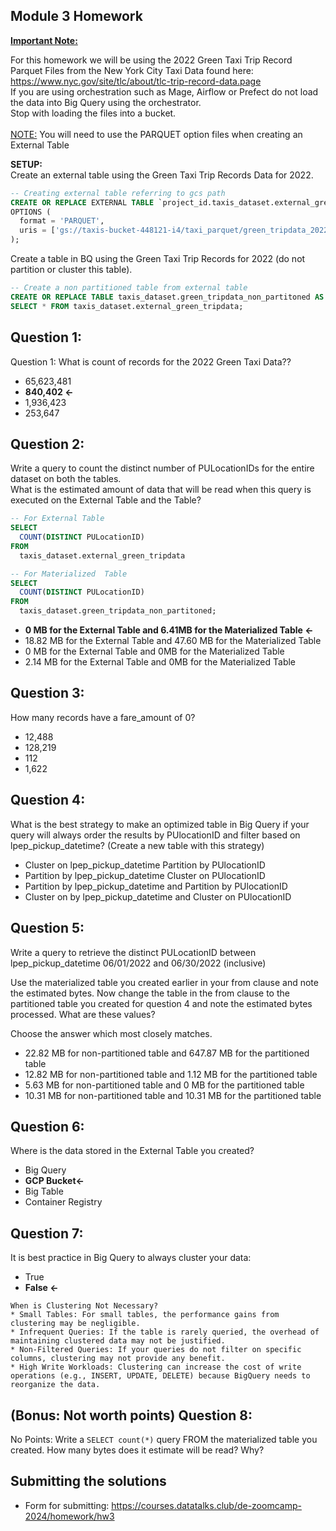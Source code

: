 ## Module 3 Homework 

<b><u>Important Note:</b></u> <p> For this homework we will be using the 2022 Green Taxi Trip Record Parquet Files from the New York
City Taxi Data found here: </br> https://www.nyc.gov/site/tlc/about/tlc-trip-record-data.page </br>
If you are using orchestration such as Mage, Airflow or Prefect do not load the data into Big Query using the orchestrator.</br> 
Stop with loading the files into a bucket. </br></br>
<u>NOTE:</u> You will need to use the PARQUET option files when creating an External Table</br>

<b>SETUP:</b></br>
Create an external table using the Green Taxi Trip Records Data for 2022. </br>

```sql
-- Creating external table referring to gcs path
CREATE OR REPLACE EXTERNAL TABLE `project_id.taxis_dataset.external_green_tripdata`
OPTIONS (
  format = 'PARQUET',
  uris = ['gs://taxis-bucket-448121-i4/taxi_parquet/green_tripdata_2022-*.parquet']
);
```

Create a table in BQ using the Green Taxi Trip Records for 2022 (do not partition or cluster this table). </br>
</p>

```sql
-- Create a non partitioned table from external table
CREATE OR REPLACE TABLE taxis_dataset.green_tripdata_non_partitoned AS
SELECT * FROM taxis_dataset.external_green_tripdata;
```



## Question 1:
Question 1: What is count of records for the 2022 Green Taxi Data??
- 65,623,481
- **840,402 <-**
- 1,936,423
- 253,647

## Question 2:
Write a query to count the distinct number of PULocationIDs for the entire dataset on both the tables.</br> 
What is the estimated amount of data that will be read when this query is executed on the External Table and the Table?

```sql
-- For External Table
SELECT
  COUNT(DISTINCT PULocationID)
FROM
  taxis_dataset.external_green_tripdata

-- For Materialized  Table
SELECT
  COUNT(DISTINCT PULocationID) 
FROM
  taxis_dataset.green_tripdata_non_partitoned;
```

- **0 MB for the External Table and 6.41MB for the Materialized Table <-**
- 18.82 MB for the External Table and 47.60 MB for the Materialized Table
- 0 MB for the External Table and 0MB for the Materialized Table
- 2.14 MB for the External Table and 0MB for the Materialized Table


## Question 3:
How many records have a fare_amount of 0?
- 12,488
- 128,219
- 112
- 1,622

## Question 4:
What is the best strategy to make an optimized table in Big Query if your query will always order the results by PUlocationID and filter based on lpep_pickup_datetime? (Create a new table with this strategy)
- Cluster on lpep_pickup_datetime Partition by PUlocationID
- Partition by lpep_pickup_datetime  Cluster on PUlocationID
- Partition by lpep_pickup_datetime and Partition by PUlocationID
- Cluster on by lpep_pickup_datetime and Cluster on PUlocationID

## Question 5:
Write a query to retrieve the distinct PULocationID between lpep_pickup_datetime
06/01/2022 and 06/30/2022 (inclusive)</br>

Use the materialized table you created earlier in your from clause and note the estimated bytes. Now change the table in the from clause to the partitioned table you created for question 4 and note the estimated bytes processed. What are these values? </br>

Choose the answer which most closely matches.</br> 

- 22.82 MB for non-partitioned table and 647.87 MB for the partitioned table
- 12.82 MB for non-partitioned table and 1.12 MB for the partitioned table
- 5.63 MB for non-partitioned table and 0 MB for the partitioned table
- 10.31 MB for non-partitioned table and 10.31 MB for the partitioned table


## Question 6: 
Where is the data stored in the External Table you created?

- Big Query
- **GCP Bucket<-**
- Big Table
- Container Registry


## Question 7:
It is best practice in Big Query to always cluster your data:
- True
- **False <-**

```
When is Clustering Not Necessary?
* Small Tables: For small tables, the performance gains from clustering may be negligible.
* Infrequent Queries: If the table is rarely queried, the overhead of maintaining clustered data may not be justified.
* Non-Filtered Queries: If your queries do not filter on specific columns, clustering may not provide any benefit.
* High Write Workloads: Clustering can increase the cost of write operations (e.g., INSERT, UPDATE, DELETE) because BigQuery needs to reorganize the data.
```


## (Bonus: Not worth points) Question 8:
No Points: Write a `SELECT count(*)` query FROM the materialized table you created. How many bytes does it estimate will be read? Why?

 
## Submitting the solutions

* Form for submitting: https://courses.datatalks.club/de-zoomcamp-2024/homework/hw3


